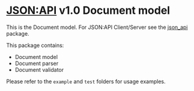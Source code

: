 # [JSON:API](http://jsonapi.org) v1.0 Document model
This is the Document model. For JSON:API Client/Server see the [json_api](https://pub.dartlang.org/packages/json_api) package.

This package contains:
- Document model
- Document parser
- Document validator

Please refer to the `example` and `test` folders for usage examples.